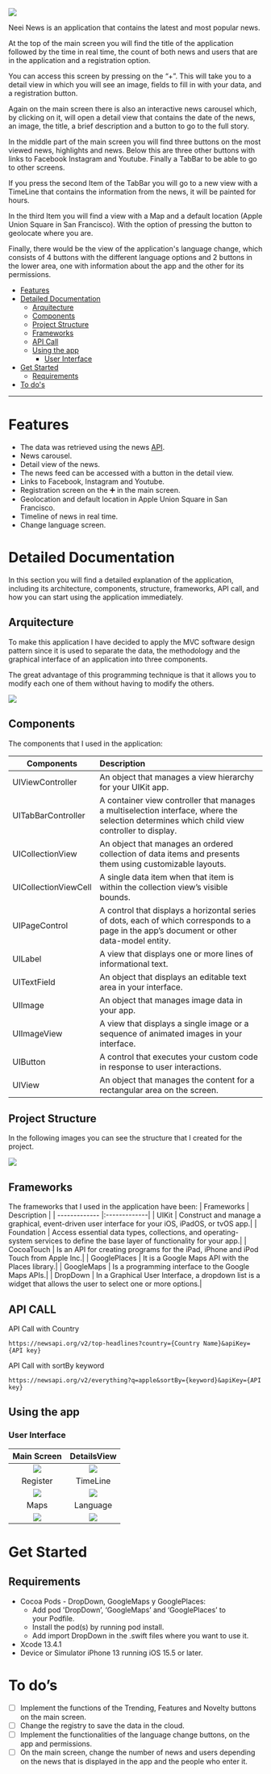 ![](https://github.com/ihernandezvelarde/NewsApp_iOS/blob/main/Images/title.png)

Neei News is an application that contains the latest and most popular news.

At the top of the main screen you will find the title of the application followed by the time in real time, the count of both news and users that are in the application and a registration option.

You can access this screen by pressing on the “+”. This will take you to a detail view in which you will see an image, fields to fill in with your data, and a registration button.

Again on the main screen there is also an interactive news carousel which, by clicking on it, will open a detail view that contains the date of the news, an image, the title, a brief description and a button to go to the full story.

In the middle part of the main screen you will find three buttons on the most viewed news, highlights and news. Below this are three other buttons with links to Facebook Instagram and Youtube. Finally a TabBar to be able to go to other screens.

If you press the second Item of the TabBar you will go to a new view with a TimeLine that contains the information from the news, it will be painted for hours.

In the third Item you will find a view with a Map and a default location (Apple Union Square in San Francisco). With the option of pressing the button to geolocate where you are.

Finally, there would be the view of the application's language change, which consists of 4 buttons with the different language options and 2 buttons in the lower area, one with information about the app and the other for its permissions.

- [Features](#features)
- [Detailed Documentation](#detailedDocu)
    - [Arquitecture](#arquitecture)
    - [Components](#components)
    - [Project Structure](#structure)
    - [Frameworks](#frameworks)
    - [API Call](#apiCall)
    - [Using the app](#usingApp)
       - [User Interface](#userInterface)
- [Get Started](#getStarted)
   - [Requirements](#requirements)
- [To do's](#toDo)
----
# Features<a name="features"></a>
- The data was retrieved using the news [API](#API).
- News carousel.
- Detail view of the news.
- The news feed can be accessed with a button in the detail view.
- Links to Facebook, Instagram and Youtube.
- Registration screen on the  :heavy_plus_sign:  in the main screen.
- Geolocation and default location in Apple Union Square in San Francisco.
- Timeline of news in real time.
- Change language screen.

# Detailed Documentation<a name="detailedDocu"></a>

In this section you will find a detailed explanation of the application, including its architecture, components, structure, frameworks, API call, and how you can start using the application immediately.

## Arquitecture<a name="arquitecture"></a>

To make this application I have decided to apply the MVC software design pattern since it is used to separate the data, the methodology and the graphical interface of an application into three components.

The great advantage of this programming technique is that it allows you to modify each one of them without having to modify the others.

![](https://github.com/ihernandezvelarde/NewsApp_iOS/blob/main/Images/MVC.png)


## Components <a name="components"></a>

The components that I used in the application:

| Components    | Description   |
| ------------- |:-------------|
| UIViewController        | An object that manages a view hierarchy for your UIKit app.|
| UITabBarController      | A container view controller that manages a multiselection interface, where the selection determines which child view controller to display.|
| UICollectionView        | An object that manages an ordered collection of data items and presents them using customizable layouts.|
| UICollectionViewCell    | A single data item when that item is within the collection view’s visible bounds.|
| UIPageControl           | A control that displays a horizontal series of dots, each of which corresponds to a page in the app’s document or other data-model entity.          |
| UILabel                 | A view that displays one or more lines of informational text.|
| UITextField             | An object that displays an editable text area in your interface.|
| UIImage                 | An object that manages image data in your app.|
| UIImageView             | A view that displays a single image or a sequence of animated images in your interface.|
| UIButton                | A control that executes your custom code in response to user interactions.|
| UIView                  | An object that manages the content for a rectangular area on the screen.|

## Project Structure<a name="structure"></a>
In the following images you can see the structure that I created for the project.

![](https://github.com/ihernandezvelarde/NewsApp_iOS/blob/main/Images/Untitled_2022-12-18_19-17-36.png)

## Frameworks<a name="frameworks"></a>
The frameworks that I used in the application have been:
| Frameworks    | Description   |
| ------------- |:-------------|
| UIKit         | Construct and manage a graphical, event-driven user interface for your iOS, iPadOS, or tvOS app.|
| Foundation    | Access essential data types, collections, and operating-system services to define the base layer of functionality for your app.|
| CocoaTouch    | Is an API for creating programs for the iPad, iPhone and iPod Touch from Apple Inc.|
| GooglePlaces  | It is a Google Maps API with the Places library.|
| GoogleMaps    | Is a programming interface to the Google Maps APIs.|
| DropDown      | In a Graphical User Interface, a dropdown list is a widget that allows the user to select one or more options.|

## API CALL<a name="apiCall"></a>
API Call with Country<a name="API"></a>
```
https://newsapi.org/v2/top-headlines?country={Country Name}&apiKey={API key}
```
API Call with sortBy keyword
```
https://newsapi.org/v2/everything?q=apple&sortBy={keyword}&apiKey={API key}
```
## Using the app<a name="usingApp"></a>
### User Interface<a name="userInterface"></a>

| Main Screen   | DetailsView   |
|:-------------:| :-------------: |
| ![](https://github.com/ihernandezvelarde/NewsApp_iOS/blob/main/Images/MainScreen.png)|![](https://github.com/ihernandezvelarde/NewsApp_iOS/blob/main/Images/DetailsView.png) | 
| Register      | TimeLine      |
|![](https://github.com/ihernandezvelarde/NewsApp_iOS/blob/main/Images/Register.png)|![](https://github.com/ihernandezvelarde/NewsApp_iOS/blob/main/Images/TimeLine.png)
| Maps          | Language      |
|![](https://github.com/ihernandezvelarde/NewsApp_iOS/blob/main/Images/Maps.png)          | ![](https://github.com/ihernandezvelarde/NewsApp_iOS/blob/main/Images/LANGUAGE.png)      |

# Get Started<a name="getStarted"></a>
## Requirements<a name="requirements"></a>
- Cocoa Pods - DropDown, GoogleMaps y GooglePlaces:
    - Add pod 'DropDown’, ‘GoogleMaps’ and ‘GooglePlaces’ to your Podfile.
    - Install the pod(s) by running pod install.
    - Add import DropDown in the .swift files where you want to use it.
- Xcode 13.4.1
- Device or Simulator iPhone 13 running iOS 15.5 or later.

# To do’s<a name="toDo"></a>
- [ ] Implement the functions of the Trending, Features and Novelty buttons on the main screen.
- [ ] Change the registry to save the data in the cloud.
- [ ] Implement the functionalities of the language change buttons, on the app and permissions.
- [ ] On the main screen, change the number of news and users depending on the news that is displayed in the app and the people who enter it.
